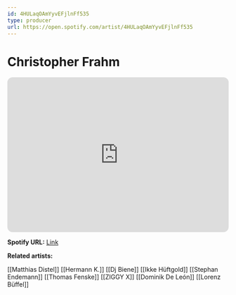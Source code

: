 ```yaml
---
id: 4HULaqOAmYyvEFjlnFf535
type: producer
url: https://open.spotify.com/artist/4HULaqOAmYyvEFjlnFf535
---
```

# Christopher Frahm

<iframe style="border-radius:12px" src="https://open.spotify.com/embed/artist/4HULaqOAmYyvEFjlnFf535" width="100%" height="352" frameBorder="0" allowfullscreen="" allow="autoplay; clipboard-write; encrypted-media; fullscreen; picture-in-picture" loading="lazy"></iframe>

**Spotify URL:** [Link](https://open.spotify.com/artist/4HULaqOAmYyvEFjlnFf535)

**Related artists:**

[[Matthias Distel]]
[[Hermann K.]]
[[Dj Biene]]
[[Ikke Hüftgold]]
[[Stephan Endemann]]
[[Thomas Fenske]]
[[ZIGGY X]]
[[Dominik De León]]
[[Lorenz Büffel]]

